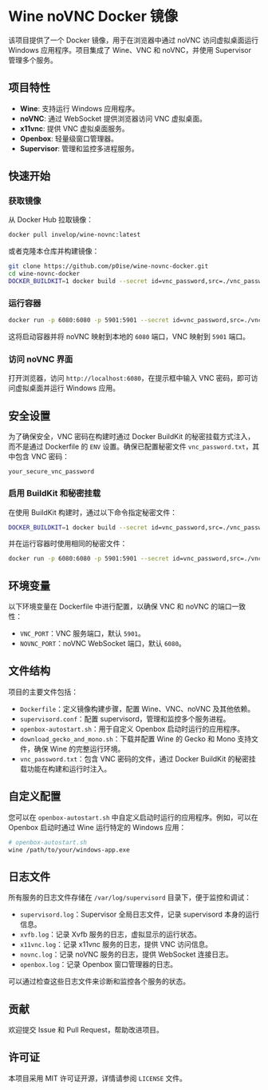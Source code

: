 # Wine noVNC Docker 镜像

该项目提供了一个 Docker 镜像，用于在浏览器中通过 noVNC 访问虚拟桌面运行 Windows 应用程序。项目集成了 Wine、VNC 和 noVNC，并使用 Supervisor 管理多个服务。

## 项目特性

- **Wine**: 支持运行 Windows 应用程序。
- **noVNC**: 通过 WebSocket 提供浏览器访问 VNC 虚拟桌面。
- **x11vnc**: 提供 VNC 虚拟桌面服务。
- **Openbox**: 轻量级窗口管理器。
- **Supervisor**: 管理和监控多进程服务。

## 快速开始

### 获取镜像

从 Docker Hub 拉取镜像：

```bash
docker pull invelop/wine-novnc:latest
```

或者克隆本仓库并构建镜像：

```bash
git clone https://github.com/p0ise/wine-novnc-docker.git
cd wine-novnc-docker
DOCKER_BUILDKIT=1 docker build --secret id=vnc_password,src=./vnc_password.txt -t wine-novnc .
```

### 运行容器

```bash
docker run -p 6080:6080 -p 5901:5901 --secret id=vnc_password,src=./vnc_password.txt wine-novnc
```

这将启动容器并将 noVNC 映射到本地的 `6080` 端口，VNC 映射到 `5901` 端口。

### 访问 noVNC 界面

打开浏览器，访问 `http://localhost:6080`，在提示框中输入 VNC 密码，即可访问虚拟桌面并运行 Windows 应用。

## 安全设置

为了确保安全，VNC 密码在构建时通过 Docker BuildKit 的秘密挂载方式注入，而不是通过 Dockerfile 的 `ENV` 设置。确保已配置秘密文件 `vnc_password.txt`，其中包含 VNC 密码：

```plaintext
your_secure_vnc_password
```

### 启用 BuildKit 和秘密挂载

在使用 BuildKit 构建时，通过以下命令指定秘密文件：

```bash
DOCKER_BUILDKIT=1 docker build --secret id=vnc_password,src=./vnc_password.txt -t wine-novnc .
```

并在运行容器时使用相同的秘密文件：

```bash
docker run -p 6080:6080 -p 5901:5901 --secret id=vnc_password,src=./vnc_password.txt wine-novnc
```

## 环境变量

以下环境变量在 Dockerfile 中进行配置，以确保 VNC 和 noVNC 的端口一致性：

- `VNC_PORT`：VNC 服务端口，默认 `5901`。
- `NOVNC_PORT`：noVNC WebSocket 端口，默认 `6080`。

## 文件结构

项目的主要文件包括：

- `Dockerfile`：定义镜像构建步骤，配置 Wine、VNC、noVNC 及其他依赖。
- `supervisord.conf`：配置 supervisord，管理和监控多个服务进程。
- `openbox-autostart.sh`：用于自定义 Openbox 启动时运行的应用程序。
- `download_gecko_and_mono.sh`：下载并配置 Wine 的 Gecko 和 Mono 支持文件，确保 Wine 的完整运行环境。
- `vnc_password.txt`：包含 VNC 密码的文件，通过 Docker BuildKit 的秘密挂载功能在构建和运行时注入。

## 自定义配置

您可以在 `openbox-autostart.sh` 中自定义启动时运行的应用程序。例如，可以在 Openbox 启动时通过 Wine 运行特定的 Windows 应用：

```bash
# openbox-autostart.sh
wine /path/to/your/windows-app.exe
```

## 日志文件

所有服务的日志文件存储在 `/var/log/supervisord` 目录下，便于监控和调试：

- `supervisord.log`：Supervisor 全局日志文件，记录 supervisord 本身的运行信息。
- `xvfb.log`：记录 Xvfb 服务的日志，虚拟显示的运行状态。
- `x11vnc.log`：记录 x11vnc 服务的日志，提供 VNC 访问信息。
- `novnc.log`：记录 noVNC 服务的日志，提供 WebSocket 连接日志。
- `openbox.log`：记录 Openbox 窗口管理器的日志。

可以通过检查这些日志文件来诊断和监控各个服务的状态。

## 贡献

欢迎提交 Issue 和 Pull Request，帮助改进项目。

## 许可证

本项目采用 MIT 许可证开源，详情请参阅 `LICENSE` 文件。
